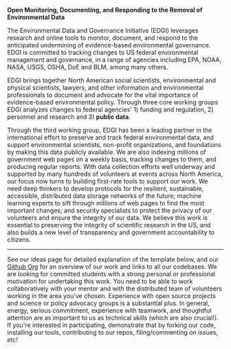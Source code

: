 **Open Monitoring, Documenting, and Responding to the Removal of Environmental Data**

The Environmental Data and Governance Initiative (EDGI) leverages research and online tools to monitor, document, and respond to the anticipated undermining of evidence-based environmental governance. EDGI is committed to tracking changes to US federal environmental management and governance, in a range of agencies including EPA, NOAA, NASA, USGS, OSHA, DoE and BLM, among many others.

EDGI brings together North American social scientists, environmental and physical scientists, lawyers, and other information and environmental professionals to document and advocate for the vital importance of evidence-based environmental policy. Through three core working groups EDGI analyzes changes to federal agencies' 1) funding and regulation, 2) personnel and research and 3) **public data**.

Through the third working group, EDGI has been a leading partner in the international effort to preserve and track federal environmental data, and support environmental scientists, non-profit organizations, and foundations by making this data publicly available. We are also indexing millions of government web pages on a weekly basis, tracking changes to them, and producing regular reports. With data collection efforts well underway and supported by many hundreds of volunteers at events across North America, our focus now turns to building first-rate tools to support our work. We need deep thinkers to develop protocols for the resilient, sustainable, accessible, distributed data storage networks of the future; machine learning experts to sift through millions of web pages to find the most important changes; and security specialists to protect the privacy of our volunteers and ensure the integrity of our data. We believe this work is essential to preserving the integrity of scientific research in the US, and also builds a new level of transparency and government accountability to citizens.

---------

See our ideas page for detailed explanation of the template below, and our [Github Org](https://github.com/edgi-govdata-archiving/overview) for an overview of our work and links to all our codebases. We are looking for committed students with a strong personal or professional motivation for undertaking this work. You need to be able to work collaboratively with your mentor and with the distributed team of volunteers working in the area you've chosen. Experience with open source projects and science or policy advocacy groups is a substantial plus. In general, energy, serious commitment, experience with teamwork, and thoughtful attention are as important to us as technical skills (which are also crucial!). If you're interested in participating, demonstrate that by forking our code, installing our tools, contributing to our repos, filing/commenting on issues, etc!
